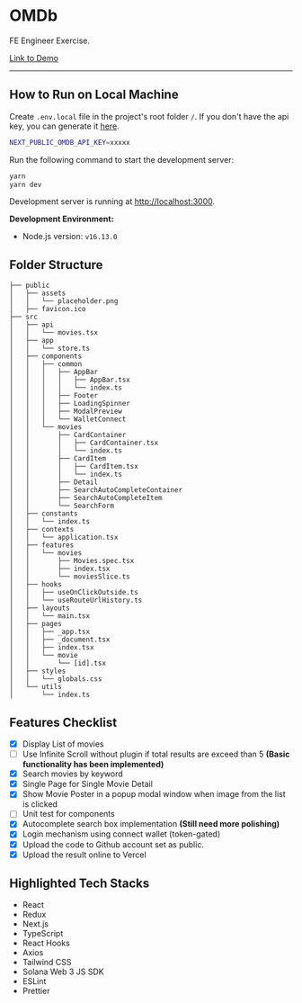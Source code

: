 # OMDb

FE Engineer Exercise.

[Link to Demo](https://sultanpeyek-omdb.vercel.app/)

---

## How to Run on Local Machine

Create `.env.local` file in the project's root folder `/`. If you don't have the
api key, you can generate it [here](https://www.omdbapi.com/apikey.aspx).

```bash
NEXT_PUBLIC_OMDB_API_KEY=xxxxx
```

Run the following command to start the development server:

```bash
yarn
yarn dev
```

Development server is running at [http://localhost:3000](http://localhost:3000).

**Development Environment:**

- Node.js version: `v16.13.0`

## Folder Structure

```
├── public
│   ├── assets
│   │   └── placeholder.png
│   ├── favicon.ico
├── src
│   ├── api
│   │   └── movies.tsx
│   ├── app
│   │   └── store.ts
│   ├── components
│   │   ├── common
│   │   │   ├── AppBar
│   │   │   │   ├── AppBar.tsx
│   │   │   │   └── index.ts
│   │   │   ├── Footer
│   │   │   ├── LoadingSpinner
│   │   │   ├── ModalPreview
│   │   │   └── WalletConnect
│   │   └── movies
│   │       ├── CardContainer
│   │       │   ├── CardContainer.tsx
│   │       │   └── index.ts
│   │       ├── CardItem
│   │       │   ├── CardItem.tsx
│   │       │   └── index.ts
│   │       ├── Detail
│   │       ├── SearchAutoCompleteContainer
│   │       ├── SearchAutoCompleteItem
│   │       └── SearchForm
│   ├── constants
│   │   └── index.ts
│   ├── contexts
│   │   └── application.tsx
│   ├── features
│   │   └── movies
│   │       ├── Movies.spec.tsx
│   │       ├── index.tsx
│   │       └── moviesSlice.ts
│   ├── hooks
│   │   ├── useOnClickOutside.ts
│   │   └── useRouteUrlHistory.ts
│   ├── layouts
│   │   └── main.tsx
│   ├── pages
│   │   ├── _app.tsx
│   │   ├── _document.tsx
│   │   ├── index.tsx
│   │   └── movie
│   │       └── [id].tsx
│   ├── styles
│   │   └── globals.css
│   └── utils
│       └── index.ts
```

## Features Checklist

- [x] Display List of movies
- [ ] Use Infinite Scroll without plugin if total results are exceed than 5
      **(Basic functionality has been implemented)**
- [x] Search movies by keyword
- [x] Single Page for Single Movie Detail
- [x] Show Movie Poster in a popup modal window when image from the list is
      clicked
- [ ] Unit test for components
- [x] Autocomplete search box implementation **(Still need more polishing)**
- [x] Login mechanism using connect wallet (token-gated)
- [x] Upload the code to Github account set as public.
- [x] Upload the result online to Vercel

## Highlighted Tech Stacks

- React
- Redux
- Next.js
- TypeScript
- React Hooks
- Axios
- Tailwind CSS
- Solana Web 3 JS SDK
- ESLint
- Prettier

